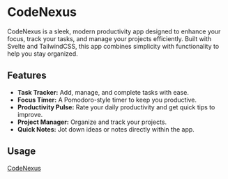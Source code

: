 # CodeNexus

CodeNexus is a sleek, modern productivity app designed to enhance your focus, track your tasks, and manage your projects efficiently. Built with Svelte and TailwindCSS, this app combines simplicity with functionality to help you stay organized.

## Features

- **Task Tracker:** Add, manage, and complete tasks with ease.
- **Focus Timer:** A Pomodoro-style timer to keep you productive.
- **Productivity Pulse:** Rate your daily productivity and get quick tips to improve.
- **Project Manager:** Organize and track your projects.
- **Quick Notes:** Jot down ideas or notes directly within the app.

## Usage 

[CodeNexus](https://codenexus-delta.vercel.app/)